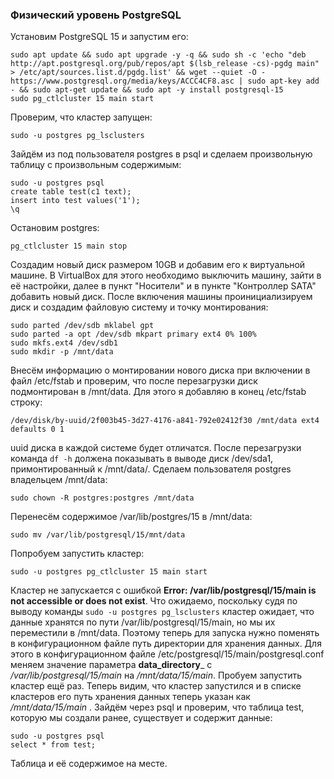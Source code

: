 ### Физический уровень PostgreSQL ###
Установим PostgreSQL 15 и запустим его:
```
sudo apt update && sudo apt upgrade -y -q && sudo sh -c 'echo "deb http://apt.postgresql.org/pub/repos/apt $(lsb_release -cs)-pgdg main" > /etc/apt/sources.list.d/pgdg.list' && wget --quiet -O - https://www.postgresql.org/media/keys/ACCC4CF8.asc | sudo apt-key add - && sudo apt-get update && sudo apt -y install postgresql-15
sudo pg_ctlcluster 15 main start
```
Проверим, что кластер запущен:
```
sudo -u postgres pg_lsclusters
```
Зайдём из под пользователя postgres в psql и сделаем произвольную таблицу с произвольным содержимым:
```
sudo -u postgres psql
create table test(c1 text);
insert into test values('1');
\q
```
Остановим postgres:
```
pg_ctlcluster 15 main stop
```
Cоздадим новый диск размером 10GB и добавим его к виртуальной машине. В VirtualBox для этого необходимо выключить машину, зайти в её настройки, далее в пункт "Носители" и в пункте "Контроллер SATA" добавить новый диск.
После включения машины проинициализируем диск и создадим файловую систему и точку монтирования:
```
sudo parted /dev/sdb mklabel gpt
sudo parted -a opt /dev/sdb mkpart primary ext4 0% 100%
sudo mkfs.ext4 /dev/sdb1
sudo mkdir -p /mnt/data
```
Внесём информацию о монтировании нового диска при включении в файл /etc/fstab и проверим, что после перезагрузки диск подмонтирован в /mnt/data. Для этого я добавляю в конец /etc/fstab строку:
```
/dev/disk/by-uuid/2f003b45-3d27-4176-a841-792e02412f30 /mnt/data ext4 defaults 0 1
```
uuid диска в каждой системе будет отличатся. 
После перезагрузки команда ```df -h``` должена показывать в выводе диск /dev/sda1, примонтированный к /mnt/data/.
Cделаем пользователя postgres владельцем /mnt/data:
```
sudo chown -R postgres:postgres /mnt/data
```
Перенесём содержимое /var/lib/postgres/15 в /mnt/data:
```
sudo mv /var/lib/postgresql/15/mnt/data
```
Попробуем запустить кластер:
```
sudo -u postgres pg_ctlcluster 15 main start
```
Кластер не запускается с ошибкой __Error: /var/lib/postgresql/15/main is not accessible or does not exist__. 
Что ожидаемо, поскольку судя по выводу команды ```sudo -u postgres pg_lsclusters``` кластер ожидает, что данные хранятся по пути /var/lib/postgresql/15/main, но мы их переместили в /mnt/data. Поэтому теперь для запуска нужно поменять в конфигурационном файле путь директории для хранения данных. Для этого в конфигурационном файле /etc/postgresql/15/main/postgresql.conf меняем значение параметра __data_directory___ с _/var/lib/postgresql/15/main_ на _/mnt/data/15/main_.
Пробуем запустить кластер ещё раз. Теперь видим, что кластер запустился и в списке кластеров его путь хранения данных теперь указан как _/mnt/data/15/main_ .
Зайдём через psql и проверим, что таблица test, которую мы создали ранее, существует и содержит данные:
```
sudo -u postgres psql
select * from test;
```
Таблица и её содержимое на месте.







